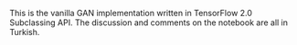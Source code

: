 This is the vanilla GAN implementation written in TensorFlow 2.0 Subclassing API. 
The discussion and comments on the notebook are all in Turkish. 
